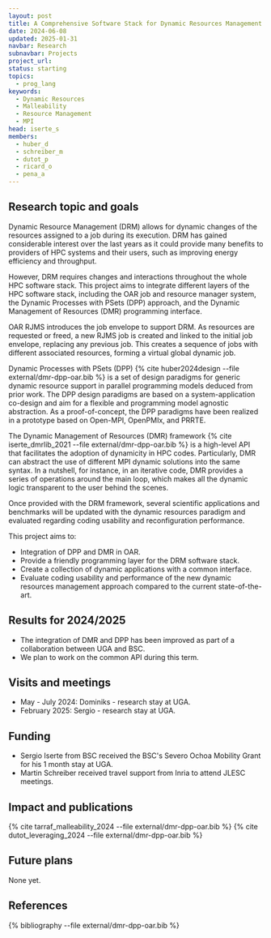 ```yaml
---
layout: post
title: A Comprehensive Software Stack for Dynamic Resources Management.
date: 2024-06-08
updated: 2025-01-31
navbar: Research
subnavbar: Projects
project_url:
status: starting
topics:
  - prog_lang
keywords:
  - Dynamic Resources
  - Malleability
  - Resource Management
  - MPI
head: iserte_s
members:
  - huber_d
  - schreiber_m
  - dutot_p
  - ricard_o
  - pena_a
---
```


## Research topic and goals

Dynamic Resource Management (DRM) allows for dynamic changes of the resources assigned to a job during its execution. DRM has gained considerable interest over the last years as it could provide many benefits to providers of HPC systems and their users, such as improving energy efficiency and throughput.

However, DRM requires changes and interactions throughout the whole HPC software stack. This project aims to integrate different layers of the HPC software stack, including the OAR job and resource manager system, the Dynamic Processes with PSets (DPP) approach, and the Dynamic Management of Resources (DMR) programming interface.

OAR RJMS introduces the job envelope to support DRM. As resources are requested or freed, a new RJMS job is created and linked to the initial job envelope, replacing any previous job. This creates a sequence of jobs with different associated resources, forming a virtual global dynamic job. 

Dynamic Processes with PSets (DPP) {% cite huber2024design --file external/dmr-dpp-oar.bib %} is a set of design paradigms for generic dynamic resource support in parallel programming models deduced from prior work. The DPP design paradigms are based on a system-application co-design and aim for a flexible and programming model agnostic abstraction. As a proof-of-concept, the DPP paradigms have been realized in a prototype based on Open-MPI, OpenPMIx, and PRRTE.

The Dynamic Management of Resources (DMR) framework {% cite iserte_dmrlib_2021 --file external/dmr-dpp-oar.bib %} is a high-level API that facilitates the adoption of dynamicity in HPC codes. Particularly, DMR can abstract the use of different MPI dynamic solutions into the same syntax. In a nutshell, for instance, in an iterative code, DMR provides a series of operations around the main loop, which makes all the dynamic logic transparent to the user behind the scenes.

Once provided with the DRM framework, several scientific applications and benchmarks will be updated with the dynamic resources paradigm and evaluated regarding coding usability and reconfiguration performance.

This project aims to:
<ul>
<li>Integration of DPP and DMR in OAR.</li>
<li>Provide a friendly programming layer for the DRM software stack.</li>
<li>Create a collection of dynamic applications with a common interface.</li>
<li>Evaluate coding usability and performance of the new dynamic resources management approach compared to the current state-of-the-art.</li>
</ul>

## Results for 2024/2025

- The integration of DMR and DPP has been improved as part of a collaboration between UGA and BSC.
- We plan to work on the common API during this term.

## Visits and meetings

- May - July 2024: Dominiks - research stay at UGA.
- February 2025: Sergio - research stay at UGA.

## Funding

- Sergio Iserte from BSC received the BSC's Severo Ochoa Mobility Grant for his 1 month stay at UGA.
- Martin Schreiber received travel support from Inria to attend JLESC meetings.

## Impact and publications

{% cite tarraf_malleability_2024 --file external/dmr-dpp-oar.bib %}
{% cite dutot_leveraging_2024 --file external/dmr-dpp-oar.bib %}

## Future plans

None yet.

## References

{% bibliography --file external/dmr-dpp-oar.bib %}
